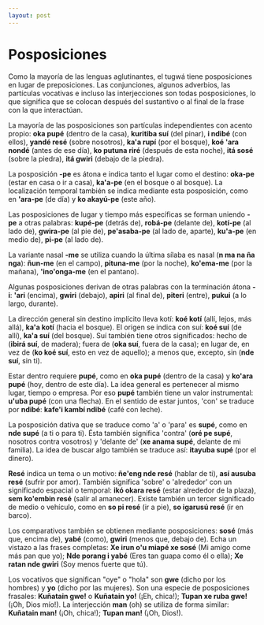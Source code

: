 ```yaml
---
layout: post
---
```


# Posposiciones

Como la mayoría de las lenguas aglutinantes, el tugwá tiene posposiciones en lugar de preposiciones. Las conjunciones, algunos adverbios, las partículas vocativas e incluso las interjecciones son todas posposiciones, lo que significa que se colocan después del sustantivo o al final de la frase con la que interactúan.

La mayoría de las posposiciones son partículas independientes con acento propio: **oka pupé** (dentro de la casa), **kuritiba suí** (del pinar), **i ndibé** (con ellos), **yandé resé** (sobre nosotros), **ka'a rupí** (por el bosque), **koé 'ara nondé** (antes de ese día), **ko putuna riré** (después de esta noche), **itá sosé** (sobre la piedra), **itá gwiri** (debajo de la piedra).

La posposición **-pe** es átona e indica tanto el lugar como el destino: **oka-pe** (estar en casa o ir a casa), **ka'a-pe** (en el bosque o al bosque). La localización temporal también se indica mediante esta posposición, como en **'ara-pe** (de día) y **ko akayú-pe** (este año).

Las posposiciones de lugar y tiempo más específicas se forman uniendo **-pe** a otras palabras: **kupé-pe** (detrás de), **robá-pe** (delante de), **kotí-pe** (al lado de), **gwira-pe** (al pie de), **pe'asaba-pe** (al lado de, aparte), **ku'a-pe** (en medio de), **pi-pe** (al lado de).

La variante nasal **-me** se utiliza cuando la última sílaba es nasal (**n ma na ña nga**): **ñun-me** (en el campo), **pituna-me** (por la noche), **ko'ema-me** (por la mañana), **'ino'onga-me** (en el pantano).

Algunas posposiciones derivan de otras palabras con la terminación átona **-i**: **'ari** (encima), **gwiri** (debajo), **apiri** (al final de), **piteri** (entre), **pukui** (a lo largo, durante).

La dirección general sin destino implícito lleva kotí: **koé kotí** (allí, lejos, más allá), **ka'a kotí** (hacia el bosque). El origen se indica con suí: **koé suí** (de allí), **ka'a suí** (del bosque). Suí también tiene otros significados: hecho de (**ibirá suí**, de madera); fuera de (**oka suí**, fuera de la casa); en lugar de, en vez de (**ko koé suí**, esto en vez de aquello); a menos que, excepto, sin (**nde suí**, sin ti).

Estar dentro requiere **pupé**, como en **oka pupé** (dentro de la casa) y **ko'ara pupé** (hoy, dentro de este día). La idea general es pertenecer al mismo lugar, tiempo o empresa. Por eso **pupé** también tiene un valor instrumental: **u'uba pupé** (con una flecha). En el sentido de estar juntos, 'con' se traduce por **ndibé**: **kafe'i kambí ndibé** (café con leche).

La posposición dativa que se traduce como 'a' o 'para' es **supé**, como en **nde supé** (a ti o para ti). Ésta también significa 'contra' (**oré pe supé**, nosotros contra vosotros) y 'delante de' (**xe anama supé**, delante de mi familia). La idea de buscar algo también se traduce así: **itayuba supé** (por el dinero).

**Resé** indica un tema o un motivo: **ñe'eng nde resé** (hablar de ti), **así ausuba resé** (sufrir por amor). También significa 'sobre' o 'alrededor' con un significado espacial o temporal: **ikó okara resé** (estar alrededor de la plaza), **sem ko'embin resé** (salir al amanecer). Existe también un tercer significado de medio o vehículo, como en **so pi resé** (ir a pie), **so igarusú resé** (ir en barco).

Los comparativos también se obtienen mediante posposiciones: **sosé** (más que, encima de), **yabé** (como), **gwiri** (menos que, debajo de). Echa un vistazo a las frases completas: **Xe irun o'u miapé xe sosé** (Mi amigo come más pan que yo); **Nde porang i yabé** (Eres tan guapa como él o ella); **Xe ratan nde gwiri** (Soy menos fuerte que tú).

Los vocativos que significan "oye" o "hola" son **gwe** (dicho por los hombres) y **yo** (dicho por las mujeres). Son una especie de posposiciones frasales: **Kuñatain gwe!** o **Kuñatain yo!** (¡Eh, chica!); **Tupan xe ruba gwe!** (¡Oh, Dios mío!). La interjección **man** (oh) se utiliza de forma similar: **Kuñatain man!** (¡Oh, chica!); **Tupan man!** (¡Oh, Dios!).

